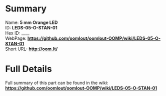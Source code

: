 
Summary
=================
  
Name: __5 mm Orange LED__    
ID: __LEDS-05-O-STAN-01__   
Hex ID: ____   
WebPage: __https://github.com/oomlout/oomlout-OOMP/wiki/LEDS-05-O-STAN-01__   
Short URL: __http://oom.lt/__   

Full Details
==========================
Full summary of this part can be found in the wiki:   
__https://github.com/oomlout/oomlout-OOMP/wiki/LEDS-05-O-STAN-01__    

